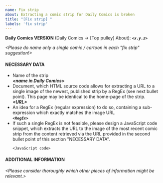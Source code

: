 ```yaml
---
name: Fix strip
about: Extracting a comic strip for Daily Comics is broken 
title: "[Fix strip] "
labels: 'fix strip'
---
```


**Daily Comics VERSION** (Daily Comics → [Top pulley] About): ***`<x.y.z>`***

*\<Please do name only a single comic / cartoon in each "fix strip" suggestion!\>*

#### NECESSARY DATA
- Name of the strip<br />
  ***\<name in Daily Comics\>***
- Document, which HTML source code allows for extracting a URL to a single image of the newest, published strip by a RegEx (see next bullet point).  This page may be identical to the home-page of the strip.<br />
  ***\<URL\>***
- An idea for a RegEx (regular expression) to do so, containing a sub-expression which exactly matches the image URL<br />
  ***`<RegEx>`***
- If such a single RegEx is not feasible, please design a JavaScript code snippet, which extracts the URL to the image of the most recent comic strip from the content retrieved via the URL provided in the second bullet point of this section "NECESSARY DATA".
  ```
  <JavaScript code>
  ```

#### ADDITIONAL INFORMATION
*\<Please consider thoroughly which other pieces of information might be relevant.\>*

